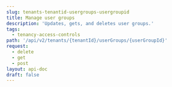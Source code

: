 ```yaml
---
slug: tenants-tenantid-usergroups-usergroupid
title: Manage user groups
description: 'Updates, gets, and deletes user groups.'
tags:
  - tenancy-access-controls
path: '/api/v2/tenants/{tenantId}/userGroups/{userGroupId}'
request:
  - delete
  - get
  - post
layout: api-doc
draft: false
---
```

